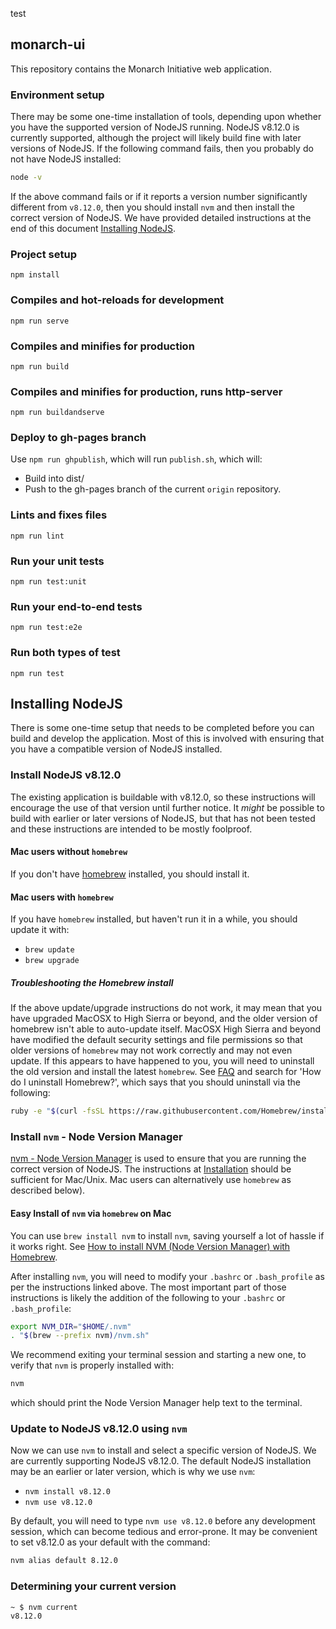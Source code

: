 test

## monarch-ui

This repository contains the Monarch Initiative web application.

### Environment setup

There may be some one-time installation of tools, depending upon whether you have the supported version of NodeJS running. NodeJS v8.12.0 is currently supported, although the project will likely build fine with later versions of NodeJS. If the following command fails, then you probably do not have NodeJS installed:

```bash
node -v
```

If the above command fails or if it reports a version number significantly different from `v8.12.0`, then you should install `nvm` and then install the correct version of NodeJS. We have provided detailed instructions at the end of this document [Installing NodeJS](#installing-nodejs).

### Project setup

```
npm install
```

### Compiles and hot-reloads for development

```
npm run serve
```

### Compiles and minifies for production

```
npm run build
```

### Compiles and minifies for production, runs http-server

```
npm run buildandserve
```

### Deploy to gh-pages branch

Use `npm run ghpublish`, which will run `publish.sh`, which will:
- Build into dist/
- Push to the gh-pages branch of the current `origin` repository.

### Lints and fixes files

```
npm run lint
```

### Run your unit tests

```
npm run test:unit
```

### Run your end-to-end tests

```
npm run test:e2e
```


### Run both types of test

```
npm run test
```

## Installing NodeJS

There is some one-time setup that needs to be completed before you can build and develop the application. Most of this is involved with ensuring that you have a compatible version of NodeJS installed.

### Install NodeJS v8.12.0

The existing application is buildable with v8.12.0, so these instructions will encourage the use of that version until further notice. It *might* be possible to build with earlier or later versions of NodeJS, but that has not been tested and these instructions are intended to be mostly foolproof.

#### Mac users without `homebrew`

If you don't have [homebrew](https://brew.sh) installed, you should install it.

#### Mac users with `homebrew`

If you have `homebrew` installed, but haven't run it in a while, you should update it with:

- `brew update`
- `brew upgrade`

##### Troubleshooting the Homebrew install

If the above update/upgrade instructions do not work, it may mean that you have upgraded MacOSX to High Sierra or beyond, and the older version of homebrew isn't able to auto-update itself. MacOSX High Sierra and beyond have modified the default security settings and file permissions so that older versions of `homebrew` may not work correctly and may not even update. If this appears to have happened to you, you will need to uninstall the old version and install the latest `homebrew`. See [FAQ](https://docs.brew.sh/FAQ) and search for 'How do I uninstall Homebrew?', which says that you should uninstall via the following:

```bash
ruby -e "$(curl -fsSL https://raw.githubusercontent.com/Homebrew/install/master/uninstall)"
```

### Install `nvm` - Node Version Manager

[nvm - Node Version Manager](https://github.com/creationix/nvm) is used to ensure that you are running the correct version of NodeJS. The instructions at [Installation](https://github.com/creationix/nvm#installation) should be sufficient for Mac/Unix. Mac users can alternatively use `homebrew` as described below).

#### Easy Install of `nvm` via `homebrew` on Mac

You can use `brew install nvm` to install `nvm`, saving yourself a lot of hassle if it works right. See [How to install NVM (Node Version Manager) with Homebrew](https://www.wdiaz.org/how-to-install-nvm-with-homebrew/).

After installing `nvm`, you will need to modify your `.bashrc` or `.bash_profile` as per the instructions linked above. The most important part of those instructions is likely the addition of the following to your `.bashrc` or `.bash_profile`:

```bash
export NVM_DIR="$HOME/.nvm"
. "$(brew --prefix nvm)/nvm.sh"
```

We recommend exiting your terminal session and starting a new one, to verify that `nvm` is properly installed with:

```bash
nvm
```

which should print the Node Version Manager help text to the terminal.


### Update to NodeJS v8.12.0 using `nvm`

Now we can use `nvm` to install and select a specific version of NodeJS. We are currently supporting NodeJS v8.12.0. The default NodeJS installation may be an earlier or later version, which is why we use `nvm`:

- `nvm install v8.12.0`
- `nvm use v8.12.0`

By default, you will need to type `nvm use v8.12.0` before any development session, which can become tedious and error-prone. It may be convenient to set v8.12.0 as your default with the command:

```bash
nvm alias default 8.12.0
```

### Determining your current version

```bash
~ $ nvm current
v8.12.0
```


